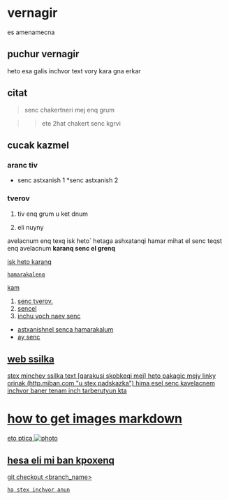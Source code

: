 # vernagir 
 es amenamecna 

## puchur vernagir 
 
 heto esa galis
inchvor text vory kara gna erkar

## citat

>senc chakertneri mej enq grum

>>ete 2hat chakert senc kgrvi

## cucak kazmel

### aranc tiv 


* senc astxanish 1
*senc astxanish 2


### tverov

1. tiv enq grum u ket dnum

2. eli nuyny

avelacnum enq texq 
isk heto` hetaga ashxatanqi hamar mihat el senc teqst enq avelacnum 
__karanq senc el grenq__ 
<u kamel senc>

isk heto karanq 
```sh
hamarakalenq
```
kam 
1. senc tverov.
2. sencel
3. inchu voch naev senc

* astxanishnel senca hamarakalum
* ay senc

## web ssilka
stex minchev ssilka text [qarakusi skobkeqi mej] heto pakagic mejy linky orinak (http.miban.com "u stex padskazka")
hima esel senc kavelacnem inchvor baner tenam inch tarberutyun kta



# how to get images markdown
eto ptica 
![photo](karim-manjra-4euubO4CasU-unsplash.jpg)

## hesa eli mi ban kpoxenq

git checkout
<branch_name>
```sh
ha stex inchvor anun
```
